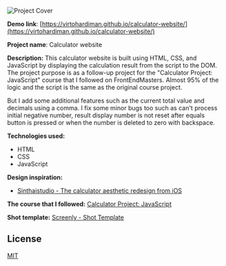 ![Project Cover](https://i.imgur.com/MdRjEti.png)

**Demo link**: [https://virtohardiman.github.io/calculator-website/](https://virtohardiman.github.io/calculator-website/)

**Project name**: Calculator website

**Description:** This calculator website is built using HTML, CSS, and JavaScript by displaying the calculation result from the script to the DOM. The project purpose is as a follow-up project for the "Calculator Project: JavaScript" course that I followed on FrontEndMasters. Almost 95% of the logic and the script is the same as the original course project.

But I add some additional features such as the current total value and decimals using a comma. I fix some minor bugs too such as can't process initial negative number, result display number is not reset after equals button is pressed or when the number is deleted to zero with backspace.

**Technologies used:**

- HTML
- CSS
- JavaScript

**Design inspiration:**

- [Sinthaistudio - The calculator aesthetic redesign from iOS](https://www.instagram.com/p/CV69PPylQJw/)

**The course that I followed:** [Calculator Project: JavaScript](https://frontendmasters.com/bootcamp/calculator-javascript/)

**Shot template:** [Screenly - Shot Template](https://www.figma.com/community/file/1010486725986952834)

## License

[MIT](https://choosealicense.com/licenses/mit/)
